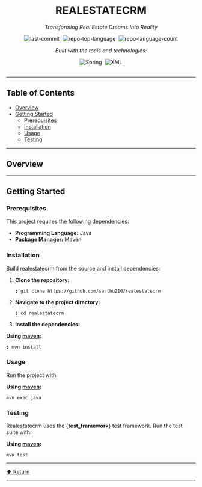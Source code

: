 <div align="center" class="text-center">
<h1>REALESTATECRM</h1>
<p><em>Transforming Real Estate Dreams Into Reality</em></p>

<img alt="last-commit" src="https://img.shields.io/github/last-commit/sarthu210/realestatecrm?style=flat&amp;logo=git&amp;logoColor=white&amp;color=0080ff" class="inline-block mx-1" style="margin: 0px 2px;">
<img alt="repo-top-language" src="https://img.shields.io/github/languages/top/sarthu210/realestatecrm?style=flat&amp;color=0080ff" class="inline-block mx-1" style="margin: 0px 2px;">
<img alt="repo-language-count" src="https://img.shields.io/github/languages/count/sarthu210/realestatecrm?style=flat&amp;color=0080ff" class="inline-block mx-1" style="margin: 0px 2px;">
<p><em>Built with the tools and technologies:</em></p>
<img alt="Spring" src="https://img.shields.io/badge/Spring-000000.svg?style=flat&amp;logo=Spring&amp;logoColor=white" class="inline-block mx-1" style="margin: 0px 2px;">
<img alt="XML" src="https://img.shields.io/badge/XML-005FAD.svg?style=flat&amp;logo=XML&amp;logoColor=white" class="inline-block mx-1" style="margin: 0px 2px;">
</div>
<br>
<hr>
<h2>Table of Contents</h2>
<ul class="list-disc pl-4 my-0">
<li class="my-0"><a href="#overview">Overview</a></li>
<li class="my-0"><a href="#getting-started">Getting Started</a>
<ul class="list-disc pl-4 my-0">
<li class="my-0"><a href="#prerequisites">Prerequisites</a></li>
<li class="my-0"><a href="#installation">Installation</a></li>
<li class="my-0"><a href="#usage">Usage</a></li>
<li class="my-0"><a href="#testing">Testing</a></li>
</ul>
</li>
</ul>
<hr>
<h2>Overview</h2>
<hr>
<h2>Getting Started</h2>
<h3>Prerequisites</h3>
<p>This project requires the following dependencies:</p>
<ul class="list-disc pl-4 my-0">
<li class="my-0"><strong>Programming Language:</strong> Java</li>
<li class="my-0"><strong>Package Manager:</strong> Maven</li>
</ul>
<h3>Installation</h3>
<p>Build realestatecrm from the source and install dependencies:</p>
<ol>
<li class="my-0">
<p><strong>Clone the repository:</strong></p>
<pre><code class="language-sh">❯ git clone https://github.com/sarthu210/realestatecrm
</code></pre>
</li>
<li class="my-0">
<p><strong>Navigate to the project directory:</strong></p>
<pre><code class="language-sh">❯ cd realestatecrm
</code></pre>
</li>
<li class="my-0">
<p><strong>Install the dependencies:</strong></p>
</li>
</ol>
<p><strong>Using <a href="https://maven.apache.org/">maven</a>:</strong></p>
<pre><code class="language-sh">❯ mvn install
</code></pre>
<h3>Usage</h3>
<p>Run the project with:</p>
<p><strong>Using <a href="https://maven.apache.org/">maven</a>:</strong></p>
<pre><code class="language-sh">mvn exec:java
</code></pre>
<h3>Testing</h3>
<p>Realestatecrm uses the {<strong>test_framework</strong>} test framework. Run the test suite with:</p>
<p><strong>Using <a href="https://maven.apache.org/">maven</a>:</strong></p>
<pre><code class="language-sh">mvn test
</code></pre>
<hr>
<div align="left" class=""><a href="#top">⬆ Return</a></div>
<hr></div>
